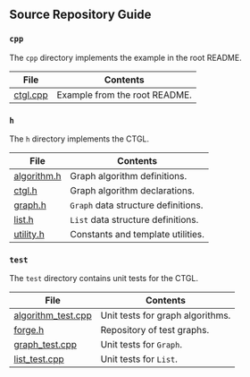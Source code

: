 ## Source Repository Guide

### `cpp`

The `cpp` directory implements the example in the root README.

| File                         | Contents                            |
|---                           |---                                  |
| [ctgl.cpp](cpp/ctgl.cpp)     | Example from the root README.       |


### `h`

The `h` directory implements the CTGL.

| File                         | Contents                            |
|---                           |---                                  |
| [algorithm.h](h/algorithm.h) | Graph algorithm definitions.        |
| [ctgl.h](h/ctgl.h)           | Graph algorithm declarations.       |
| [graph.h](h/graph.h)         | `Graph` data structure definitions. |
| [list.h](h/list.h)           | `List` data structure definitions.  |
| [utility.h](h/utility.h)     | Constants and template utilities.   |

### `test`

The `test` directory contains unit tests for the CTGL.

| File                         | Contents                            |
|---                           |---                                  |
| [algorithm_test.cpp](test/algorithm_test.cpp) | Unit tests for graph algorithms. |
| [forge.h](test/forge.h)                       | Repository of test graphs. |
| [graph_test.cpp](test/graph_test.cpp)         | Unit tests for `Graph`. |
| [list_test.cpp](test/list_test.cpp)           | Unit tests for `List`. |